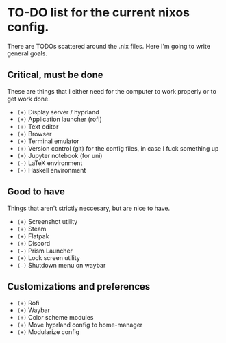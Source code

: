 # TO-DO list for the current nixos config.

There are TODOs scattered around the .nix files. Here I'm going to write general goals.

## Critical, must be done
These are things that I either need for the computer to work properly or to get work done.
- `(+)` Display server / hyprland
- `(+)` Application launcher (rofi)
- `(+)` Text editor
- `(+)` Browser
- `(+)` Terminal emulator
- `(+)` Version control (git) for the config files, in case I fuck something up
- `(+)` Jupyter notebook (for uni)
- `(-)` LaTeX environment
- `(-)` Haskell environment

## Good to have
Things that aren't strictly neccesary, but are nice to have.
- `(+)` Screenshot utility
- `(+)` Steam
- `(+)` Flatpak
- `(+)` Discord
- `(-)` Prism Launcher
- `(+)` Lock screen utility
- `(-)` Shutdown menu on waybar

## Customizations and preferences

- `(+)` Rofi
- `(+)` Waybar
- `(+)` Color scheme modules
- `(+)` Move hyprland config to home-manager
- `(+)` Modularize config
